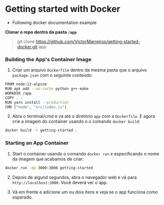 # Getting started with Docker
* Following docker documentation example

**Clonar o repo dentro da pasta `/app`**
> git clone https://github.com/VictorMarreiros/getting-started-docker.git app


### Building the App's Container Image
1. Criar um arquivo  `Dockerfile` dentro da mesma pasta que o arquivo `package.json` com o seguinte conteúdo:
```sh
FROM node:12-alpine
RUN apk add --no-cache python g++ make
WORKDIR /app
COPY . .
RUN yarn install --production
CMD ["node", "src/index.js"]
```

2. Abra o terminal/cmd e vá até o diretório `app` com a `Dockerfile`. E agora crie a imagem do container usando o o comando `docker build`:
```sh
docker build -t getting-started .
```

### Starting an App Container
1. Start o container usando o comando `docker run` e especificando o nome da imagem que acabamos de criar:
```sh
docker run -dp 3000:3000 getting-started
```

2. Depois de algund segundos, abra o navegador web e vá para `http://localhost:3000`. Você deverá ver o app.

3. Vá em frente e adicione um ou dois itens e veja se o app funciona como esperado.